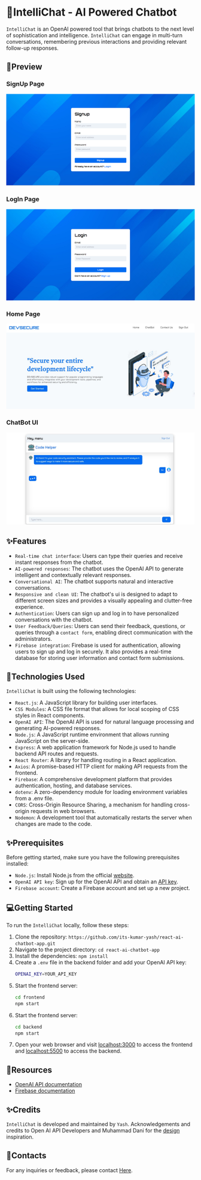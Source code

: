 
# 🤖IntelliChat - AI Powered Chatbot

`IntelliChat` is an OpenAI powered tool that brings chatbots to the next level of sophistication and intelligence. `IntelliChat` can engage in multi-turn conversations, remembering previous interactions and providing relevant follow-up responses.

## 📸Preview

### SignUp Page
<img src="./src/assets/SignUpPreview.png" alt="signup">

### LogIn Page
<img src="./src/assets/LoginPreview.png" alt="login">

### Home Page
<img src="./src/assets/Home-page.jpg" alt="Home">

### ChatBot UI
<img src="./src/assets/Chat-page.jpg" alt="chatbot">


## ✨Features

- `Real-time chat interface`: Users can type their queries and receive instant responses from the chatbot.
- `AI-powered responses`: The chatbot uses the OpenAI API to generate intelligent and contextually relevant responses.
- `Conversational AI`: The chatbot supports natural and interactive conversations.
- `Responsive and clean UI`: The chatbot's ui is designed to adapt to different screen sizes and provides a visually appealing and clutter-free experience.
- `Authentication`: Users can sign up and log in to have personalized conversations with the chatbot.
- `User Feedback/Queries`: Users can send their feedback, questions, or queries through a `contact form`, enabling direct communication with the administrators.
- `Firebase integration`: Firebase is used for authentication, allowing users to sign up and log in securely. It also provides a real-time database for storing user information and contact form submissions.

## 🤖Technologies Used

`IntelliChat` is built using the following technologies:

- `React.js`: A JavaScript library for building user interfaces.
- `CSS Modules`: A CSS file format that allows for local scoping of CSS styles in React components.
- `OpenAI API`: The OpenAI API is used for natural language processing and generating AI-powered responses.
- `Node.js`: A JavaScript runtime environment that allows running JavaScript on the server-side.
- `Express`: A web application framework for Node.js used to handle backend API routes and requests.
- `React Router`: A library for handling routing in a React application.
- `Axios`: A promise-based HTTP client for making API requests from the frontend.
- `Firebase`: A comprehensive development platform that provides authentication, hosting, and database services.
- `dotenv`: A zero-dependency module for loading environment variables from a .env file.
- `CORS`: Cross-Origin Resource Sharing, a mechanism for handling cross-origin requests in web browsers.
- `Nodemon`: A development tool that automatically restarts the server when changes are made to the code.

## ✨Prerequisites

Before getting started, make sure you have the following prerequisites installed:

- `Node.js`: Install Node.js from the official [website](https://nodejs.org).
- `OpenAI API key`: Sign up for the OpenAI API and obtain an [API key](https://openai.com).
- `Firebase account`: Create a Firebase account and set up a new project.

## 💻Getting Started

To run the `IntelliChat` locally, follow these steps:

1. Clone the repository: `https://github.com/its-kumar-yash/react-ai-chatbot-app.git`
2. Navigate to the project directory: `cd react-ai-chatbot-app`
3. Install the dependencies: `npm install`
4. Create a `.env` file in the backend folder and add your OpenAI API key:
   ```bash
   OPENAI_KEY=YOUR_API_KEY
   ```
5. Start the frontend server:
   ```bash
   cd frontend
   npm start
   ```
6. Start the frontend server:
   ```bash
   cd backend
   npm start
   ```
7. Open your web browser and visit [localhost:3000](http://localhost:3000) to access the frontend and [localhost:5500](http://localhost:5500) to access the backend.

## 📑Resources

- [OpenAI API documentation](https://platform.openai.com/docs/introduction)
- [Firebase documentation](https://firebase.google.com/docs)

## ✨Credits

`IntelliChat` is developed and maintained by `Yash`. Acknowledgements and credits to Open AI API Developers and Muhammad Dani for the [design](https://dribbble.com/shots/20478647-RoboReply-Chatbot-Landing-Page) inspiration.

## 📧Contacts

For any inquiries or feedback, please contact [Here](mailto:its.yash.kumar23@gmail.com).

